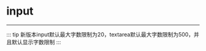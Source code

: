 # input
---

::: tip
新版本input默认最大字数限制为20，textarea默认最大字数限制为500，并且默认显示字数限制
:::

<Common-Democode title="input基本用法" >
  <Docs-NsForm-input></Docs-NsForm-input>
  <highlight-code slot="codeText" lang="vue">
    <template>
      <div>
        <ns-form v-model="formModel" :label-width="120" :form-list="formList">
          <template slot-scope="scope" slot="key12Label">
            <span>{scope.column.label}</span>
            <el-tooltip class="item" effect="dark" content="文字提示" placement="top-start">
              <i class="el-icon-warning"></i>
            </el-tooltip>
          </template>
        </ns-form>
      </div>
    </template>
    <script>
      import restaurants from './demo1Data'
      export default {
        data() {
          return {
            formModel: {},
            formList: [
              {
                label: '基本输入框',
                prop: 'key1',
                placeholder: '请输入内容',
                rules: [{ required: true, message: 'adsd' }]
              },
              {
                label: '自定义label',
                prop: 'key12',
                labelSlot: true,
                placeholder: '请输入内容',
                rules: [{ required: true, message: 'adsd' }]
              },
              {
                label: '带图标的输入框',
                prop: 'key11',
                prefixIcon: 'el-icon-search',
                placeholder: '请输入内容'
              },
              {
                label: '带输入建议',
                type: 'autocomplete',
                prop: 'key111',
                placeholder: '请输入内容',
                fetchSuggestions: this.fetchSuggestions
              },
              {
                type: 'password',
                label: '密码',
                prop: 'key2',
                showPassword: true,
                placeholder: '请输入密码'
              },
              {
                type: 'textarea',
                label: '文本域',
                prop: 'key3',
                maxlength: 500,
                autosize: {
                  minRows: 4,
                  maxRows: 10
                },
                placeholder: '请输入内容'
              }
            ]
          }
        },
        methods: {
          createFilter(queryString) {
            return restaurant => {
              return restaurant.value.toLowerCase().indexOf(queryString.toLowerCase()) === 0
            }
          },
          fetchSuggestions(queryString, cb) {
            console.log(restaurants, queryString)
            var results = queryString ? restaurants.filter(this.createFilter(queryString)) : restaurants
            cb(results)
          },
          handleClick() {
            console.log(this.formModel)
          }
        }
      }
    </script>
  </highlight-code>
</Common-Democode>

